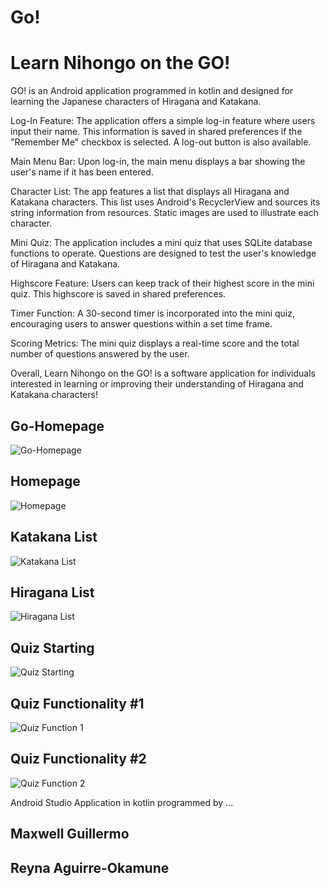 # Go!

# Learn Nihongo on the GO!

GO! is an Android application programmed in kotlin and designed for learning the Japanese characters of Hiragana and Katakana.

Log-In Feature:
The application offers a simple log-in feature where users input their name. This information is saved in shared preferences if the "Remember Me" checkbox is selected. A log-out button is also available.

Main Menu Bar:
Upon log-in, the main menu displays a bar showing the user's name if it has been entered.

Character List:
The app features a list that displays all Hiragana and Katakana characters. This list uses Android's RecyclerView and sources its string information from resources. Static images are used to illustrate each character.

Mini Quiz:
The application includes a mini quiz that uses SQLite database functions to operate. Questions are designed to test the user's knowledge of Hiragana and Katakana.

Highscore Feature:
Users can keep track of their highest score in the mini quiz. This highscore is saved in shared preferences.

Timer Function:
A 30-second timer is incorporated into the mini quiz, encouraging users to answer questions within a set time frame.

Scoring Metrics:
The mini quiz displays a real-time score and the total number of questions answered by the user.


Overall, Learn Nihongo on the GO! is a software application for individuals interested in learning or improving their understanding of Hiragana and Katakana characters! 

## Go-Homepage

![Go-Homepage](go-homepage.jpg)

## Homepage

![Homepage](homepage.jpg)

## Katakana List

![Katakana List](katakanalist.jpg)

## Hiragana List

![Hiragana List](hiraganalist.jpg)

## Quiz Starting

![Quiz Starting](quizstarting.jpg)

## Quiz Functionality #1

![Quiz Function 1](quizfunction1.jpg)

## Quiz Functionality #2

![Quiz Function 2](quizfunction2.jpg)


Android Studio Application in kotlin programmed by ...

## Maxwell Guillermo 
## Reyna Aguirre-Okamune
